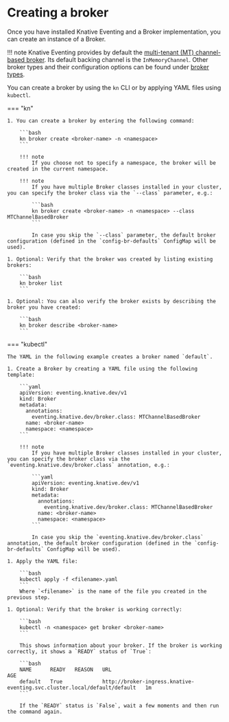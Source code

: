 # Creating a broker

Once you have installed Knative Eventing and a Broker implementation, you can create an instance of a Broker.

!!! note
  Knative Eventing provides by default the [multi-tenant (MT) channel-based broker](./broker-types/mt-channel-based-broker/README.md). Its default backing channel is the `InMemoryChannel`. Other broker types and their configuration options can be found under [broker types](./broker-types/README.md).

You can create a broker by using the `kn` CLI or by applying YAML files using `kubectl`.

=== "kn"

    1. You can create a broker by entering the following command:

        ```bash
        kn broker create <broker-name> -n <namespace>
        ```

        !!! note
            If you choose not to specify a namespace, the broker will be created in the current namespace.

        !!! note
            If you have multiple Broker classes installed in your cluster, you can specify the broker class via the `--class` parameter, e.g.:

            ```bash
            kn broker create <broker-name> -n <namespace> --class MTChannelBasedBroker
            ```

            In case you skip the `--class` parameter, the default broker configuration (defined in the `config-br-defaults` ConfigMap will be used).

    1. Optional: Verify that the broker was created by listing existing brokers:

        ```bash
        kn broker list
        ```

    1. Optional: You can also verify the broker exists by describing the broker you have created:

        ```bash
        kn broker describe <broker-name>
        ```

=== "kubectl"

    The YAML in the following example creates a broker named `default`.

    1. Create a Broker by creating a YAML file using the following template:

        ```yaml
        apiVersion: eventing.knative.dev/v1
        kind: Broker
        metadata:
          annotations:
            eventing.knative.dev/broker.class: MTChannelBasedBroker
          name: <broker-name>
          namespace: <namespace>
        ```

        !!! note
            If you have multiple Broker classes installed in your cluster, you can specify the broker class via the `eventing.knative.dev/broker.class` annotation, e.g.:

            ```yaml
            apiVersion: eventing.knative.dev/v1
            kind: Broker
            metadata:
              annotations:
                eventing.knative.dev/broker.class: MTChannelBasedBroker
              name: <broker-name>
              namespace: <namespace>
            ```

            In case you skip the `eventing.knative.dev/broker.class` annotation, the default broker configuration (defined in the `config-br-defaults` ConfigMap will be used).

    1. Apply the YAML file:

        ```bash
        kubectl apply -f <filename>.yaml
        ```
        Where `<filename>` is the name of the file you created in the previous step.

    1. Optional: Verify that the broker is working correctly:

        ```bash
        kubectl -n <namespace> get broker <broker-name>
        ```

        This shows information about your broker. If the broker is working correctly, it shows a `READY` status of `True`:

        ```bash
        NAME      READY   REASON   URL                                                                        AGE
        default   True             http://broker-ingress.knative-eventing.svc.cluster.local/default/default   1m
        ```

        If the `READY` status is `False`, wait a few moments and then run the command again.
